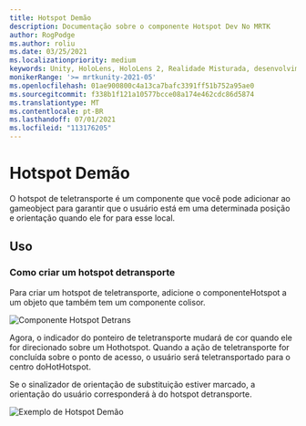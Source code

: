 ```yaml
---
title: Hotspot Demão
description: Documentação sobre o componente Hotspot Dev No MRTK
author: RogPodge
ms.author: roliu
ms.date: 03/25/2021
ms.localizationpriority: medium
keywords: Unity, HoloLens, HoloLens 2, Realidade Misturada, desenvolvimento, MRTK, sistema Dev, Hotspot DeTransporte
monikerRange: '>= mrtkunity-2021-05'
ms.openlocfilehash: 01ae900800c4a13ca7bafc3391ff51b752a95ae0
ms.sourcegitcommit: f338b1f121a10577bcce08a174e462cdc86d5874
ms.translationtype: MT
ms.contentlocale: pt-BR
ms.lasthandoff: 07/01/2021
ms.locfileid: "113176205"
---
```

# <a name="teleport-hotspot"></a>Hotspot Demão

O hotspot de teletransporte é um componente que você pode adicionar ao gameobject para garantir que o usuário está em uma determinada posição e orientação quando ele for para esse local.

## <a name="usage"></a>Uso

### <a name="how-to-create-a-teleport-hotspot"></a>Como criar um hotspot detransporte

Para criar um hotspot de teletransporte, adicione o componenteHotspot a um objeto que também tem um componente colisor. 

![Componente Hotspot Detrans](../images/teleport/TeleportHotspotComponent.png)

Agora, o indicador do ponteiro de teletransporte mudará de cor quando ele for direcionado sobre um Hothotspot. Quando a ação de teletransporte for concluída sobre o ponto de acesso, o usuário será teletransportado para o centro doHotHotspot.

Se o sinalizador de orientação de substituição estiver marcado, a orientação do usuário corresponderá à do hotspot detransporte.

![Exemplo de Hotspot Demão](../images/teleport/TeleportHotspotExample.gif)
